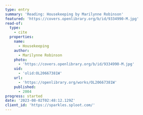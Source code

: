 ```yaml
---
type: entry
summary: 'Reading: Housekeeping by Marilynne Robinson'
featured: 'https://covers.openlibrary.org/b/id/9334990-M.jpg'
read-of:
  type:
    - cite
  properties:
    name:
      - Housekeeping
    author:
      - Marilynne Robinson
    photo:
      - 'https://covers.openlibrary.org/b/id/9334990-M.jpg'
    uid:
      - 'olid:OL20667381W'
    url:
      - 'https://openlibrary.org/works/OL20667381W'
    published:
      - 2004
progress: started
date: '2023-08-02T02:48:12.129Z'
client_id: 'https://sparkles.sploot.com/'
---
```


